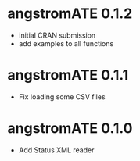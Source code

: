 # angstromATE 0.1.2

* initial CRAN submission
* add examples to all functions

# angstromATE 0.1.1

* Fix loading some CSV files

# angstromATE 0.1.0

* Add Status XML reader
